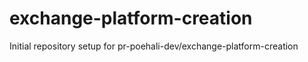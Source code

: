 # exchange-platform-creation

Initial repository setup for pr-poehali-dev/exchange-platform-creation